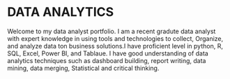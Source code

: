 # DATA ANALYTICS
Welcome to my data analyst portfolio.
I am a recent gradute data analyst with expert knowledge in using tools and technologies to collect, Organize, and analyze data ton business solutions.I have proficient level in python, R, SQL, Excel, Power BI, and Tablaue. I have good understanding of data analytics techniques such as dashboard building, report writing, data mining, data merging, Statistical and critical thinking.
